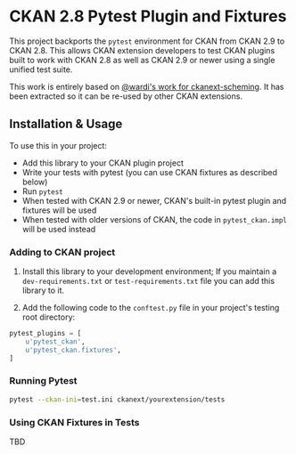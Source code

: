 CKAN 2.8 Pytest Plugin and Fixtures
===================================
This project backports the `pytest` environment for CKAN from CKAN 2.9 to CKAN
2.8. This allows CKAN extension developers to test CKAN plugins built to 
work with CKAN 2.8 as well as CKAN 2.9 or newer using a single unified test
suite. 

This work is entirely based on 
[@wardi's work for ckanext-scheming](https://github.com/ckan/ckanext-scheming/pull/242). 
It has been extracted so it can be re-used by other CKAN extensions.


Installation & Usage
--------------------
To use this in your project:

 * Add this library to your CKAN plugin project
 * Write your tests with pytest (you can use CKAN fixtures as described below)
 * Run `pytest`
 * When tested with CKAN 2.9 or newer, CKAN's built-in pytest plugin and fixtures 
   will be used
 * When tested with older versions of CKAN, the code in `pytest_ckan.impl` will
   be used instead

### Adding to CKAN project

1. Install this library to your development environment; If you maintain a
`dev-requirements.txt` or `test-requirements.txt` file you can add this library
to it. 

2. Add the following code to the `conftest.py` file in your project's testing
root directory:

```python
pytest_plugins = [
    u'pytest_ckan',
    u'pytest_ckan.fixtures',
]
```

### Running Pytest

```bash
pytest --ckan-ini=test.ini ckanext/yourextension/tests
```

### Using CKAN Fixtures in Tests
 
TBD
